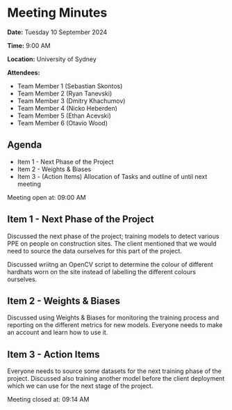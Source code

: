 # Meeting Minutes

**Date:** Tuesday 10 September 2024

**Time:** 9:00 AM

**Location:** University of Sydney

**Attendees:**

* Team Member 1 (Sebastian Skontos)
* Team Member 2 (Ryan Tanevski)
* Team Member 3 (Dmitry Khachumov)
* Team Member 4 (Nicko Heberden)
* Team Member 5 (Ethan Acevski)
* Team Member 6 (Otavio Wood)

## Agenda

* Item 1 - Next Phase of the Project
* Item 2 - Weights & Biases
* Item 3 - (Action Items) Allocation of Tasks and outline of until next meeting

Meeting open at: 09:00 AM

## Item 1 - Next Phase of the Project

Discussed the next phase of the project; training models to detect various PPE on people on construction sites. The client mentioned that we would need to source the data ourselves for this part of the project.

Discussed wriitng an OpenCV script to determine the colour of different hardhats worn on the site instead of labelling the different colours ourselves.

## Item 2 - Weights & Biases

Discussed using Weights & Biases for monitoring the training process and reporting on the different metrics for new models. Everyone needs to make an account and learn how to use it.

## Item 3 - Action Items

Everyone needs to source some datasets for the next training phase of the project. Discussed also training another model before the client deployment which we can use for the next stage of the project.


Meeting closed at:  09:14 AM
